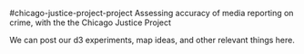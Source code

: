 #chicago-justice-project-project
Assessing accuracy of media reporting on crime, with the the Chicago Justice Project

We can post our d3 experiments, map ideas, and other relevant things here.
